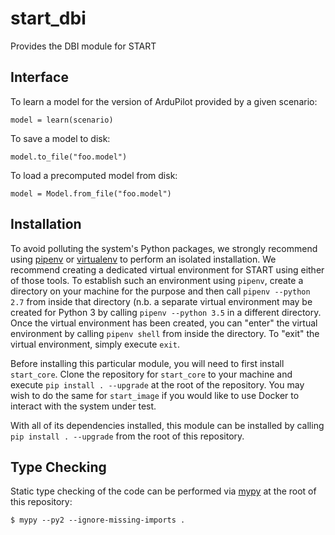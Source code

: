 # start_dbi

Provides the DBI module for START

## Interface

To learn a model for the version of ArduPilot provided by a given scenario:

```
model = learn(scenario)
```

To save a model to disk:

```
model.to_file("foo.model")
```

To load a precomputed model from disk:

```
model = Model.from_file("foo.model")
```

## Installation

To avoid polluting the system's Python packages, we strongly recommend using
[pipenv](https://docs.pipenv.org/) or [virtualenv](https://packaging.python.org/guides/installing-using-pip-and-virtualenv/)
to perform an isolated installation. We recommend creating a dedicated virtual
environment for START using either of those tools. To establish such an
environment using `pipenv`, create a directory on your machine for the purpose
and then call `pipenv --python 2.7` from inside that directory (n.b. a separate
virtual environment may be created for Python 3 by calling `pipenv --python 3.5`
in a different directory. Once the virtual environment has been created, you can
"enter" the virtual environment by calling `pipenv shell` from inside the
directory. To "exit" the virtual environment, simply execute `exit`.

Before installing this particular module, you will need to first install
`start_core`. Clone the repository for `start_core` to your machine and execute
`pip install . --upgrade` at the root of the repository. You may wish to do the
same for `start_image` if you would like to use Docker to interact with the
system under test.

With all of its dependencies installed, this module can be installed by calling
`pip install . --upgrade` from the root of this repository.

## Type Checking

Static type checking of the code can be performed via
[mypy](https://mypy.readthedocs.io/en/latest/python2.html) at the root of
this repository:

```
$ mypy --py2 --ignore-missing-imports .
```
